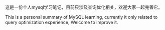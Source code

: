 这是一份个人mysql学习笔记，目前只涉及查询优化相关，欢迎大家一起完善它。


This is a personal summary of MySQL learning, 
currently it only related to query optimization experience,
Welcome to improve it.

